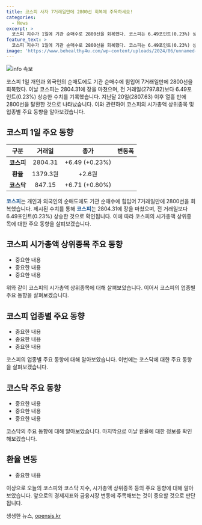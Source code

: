 ```yaml
---
title: 코스피 사자 7거래일만에 2800선 회복에 주목하세요!
categories:
  - News
excerpt: >
  코스피 지수가 1일에 기관 순매수로 2800선을 회복했다. 코스피는 6.49포인트(0.23%) 상승한 2804.31에 마감했으며, 업종별로는 의약품, 운수창고, 철강금속이 상승하고 음식료업, 보험, 의료정밀은 하락했다. 시가총액 상위종목은 혼조세를 보였고, 현대글로비스는 주주친화 정책 발표에 힘입어 9%대 강세를 기록했다. 코스닥 지수는 0.80% 상승한 847.15에 마감했고, 원·달러 환율은 2.6원 상승한 1379.3원으로 상승 마감했다. 대신증권 이경민 연구원은 단기 등락 후 상승세가 예상된다고 전망했다.
feature_text: >
  코스피 지수가 1일에 기관 순매수로 2800선을 회복했다. 코스피는 6.49포인트(0.23%) 상승한 2804.31에 마감했으며, 업종별로는 의약품, 운수창고, 철강금속이 상승하고 음식료업, 보험, 의료정밀은 하락했다. 시가총액 상위종목은 혼조세를 보였고, 현대글로비스는 주주친화 정책 발표에 힘입어 9%대 강세를 기록했다. 코스닥 지수는 0.80% 상승한 847.15에 마감했고, 원·달러 환율은 2.6원 상승한 1379.3원으로 상승 마감했다. 대신증권 이경민 연구원은 단기 등락 후 상승세가 예상된다고 전망했다.
image: 'https://www.behealthy4u.com/wp-content/uploads/2024/06/unnamed-file.png'
---
```


<p><img src="https://www.behealthy4u.com/wp-content/uploads/2024/06/unnamed-file.png" alt="info 속보" /></p>

<p data-ke-size="size16">코스피 1일 개인과 외국인의 순매도에도 기관 순매수에 힘입어 7거래일만에 2800선을 회복했다. 이날 코스피는 2804.31에 장을 마쳤으며, 전 거래일(2797.82)보다 6.49포인트(0.23%) 상승한 수치를 기록했습니다. 지난달 20일(2807.63) 이후 열흘 만에 2800선을 탈환한 것으로 나타났습니다. 이와 관련하여 코스피의 시가총액 상위종목 및 업종별 주요 동향을 알아보겠습니다.</p>

<h2 data-ke-size="size26">코스피 1일 주요 동향</h2>

<table>
    <thead>
        <tr>
            <th scope="col">구분</th>
            <th scope="col">거래일</th>
            <th scope="col">종가</th>
            <th scope="col">변동폭</th>
        </tr>
    </thead>
    <tbody>
        <tr>
            <td style="text-align: center; height: 17px;"><b>코스피</b></td>
            <td style="text-align: center; height: 17px;">2804.31</td>
            <td style="text-align: center; height: 17px;">+6.49 (+0.23%)</td>
        </tr>
        <tr>
            <td style="text-align: center; height: 17px;"><b>환율</b></td>
            <td style="text-align: center; height: 17px;">1379.3원</td>
            <td style="text-align: center; height: 17px;">+2.6원</td>
        </tr>
        <tr>
            <td style="text-align: center; height: 17px;"><b>코스닥</b></td>
            <td style="text-align: center; height: 17px;">847.15</td>
            <td style="text-align: center; height: 17px;">+6.71 (+0.80%)</td>
        </tr>
    </tbody>
</table>

<p data-ke-size="size16"><b><span style="color: #1a5490;">코스피</span></b>는 개인과 외국인의 순매도에도 기관 순매수에 힘입어 7거래일만에 2800선을 회복했습니다. 제시된 수치를 통해 <b><span style="color: #1a5490;">코스피</span></b>는 2804.31에 장을 마쳤으며, 전 거래일보다 6.49포인트(0.23%) 상승한 것으로 확인됩니다. 이에 따라 코스피의 시가총액 상위종목에 대한 주요 동향을 살펴보겠습니다.</p>

<h2 data-ke-size="size26">코스피 시가총액 상위종목 주요 동향</h2>

<ul>
    <li>중요한 내용</li>
    <li>중요한 내용</li>
    <li>중요한 내용</li>
</ul>

<p data-ke-size="size16">위와 같이 코스피의 시가총액 상위종목에 대해 살펴보았습니다. 이어서 코스피의 업종별 주요 동향을 살펴보겠습니다.</p>

<h2 data-ke-size="size26">코스피 업종별 주요 동향</h2>

<ul>
    <li>중요한 내용</li>
    <li>중요한 내용</li>
    <li>중요한 내용</li>
</ul>

<p data-ke-size="size16">코스피의 업종별 주요 동향에 대해 알아보았습니다. 이번에는 코스닥에 대한 주요 동향을 살펴보겠습니다.</p>

<h2 data-ke-size="size26">코스닥 주요 동향</h2>

<ul>
    <li>중요한 내용</li>
    <li>중요한 내용</li>
    <li>중요한 내용</li>
</ul>

<p data-ke-size="size16">코스닥의 주요 동향에 대해 알아보았습니다. 마지막으로 이날 환율에 대한 정보를 확인해보겠습니다.</p>

<h2 data-ke-size="size26">환율 변동</h2>

<ul>
    <li>중요한 내용</li>
</ul>

<p data-ke-size="size16">이상으로 오늘의 코스피와 코스닥 지수, 시가총액 상위종목 등의 주요 동향에 대해 알아보았습니다. 앞으로의 경제지표와 금융시장 변동에 주목해보는 것이 중요할 것으로 판단됩니다.</p>
생생한 뉴스, <a href="https://opensis.kr" rel="dofollow">opensis.kr</a>


